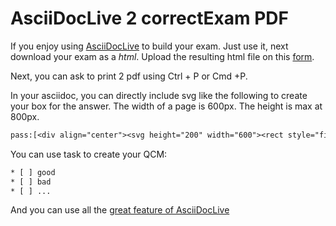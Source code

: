 # AsciiDocLive 2 correctExam PDF

If you enjoy using [AsciiDocLive](https://asciidoclive.com/) to build your exam. Just use it, next download your exam as a *html*. Upload the resulting html file on this [form](https://correctexam.github.io/asciidoclive2pdf/). 

Next, you can ask to print 2 pdf using Ctrl + P or Cmd +P.

In your asciidoc, you can directly include svg like the following to create your box for the answer. The width of a page is 600px. The height is max at 800px. 

```txt
pass:[<div align="center"><svg height="200" width="600"><rect style="fill:rgb(255,255,255);stroke-width:1;stroke:rgb(0,0,0)" height="200" width="600"></rect></svg></div>]
```

You can use task to create your QCM:

```txt
* [ ] good
* [ ] bad
* [ ] ...
```

And you can use all the [great feature of AsciiDocLive](https://asciidoclive.com/)

